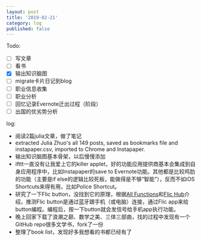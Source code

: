 ```yaml
---
layout: post
title: '2019-02-21'
category: log
published: false
---
```


Todo:

- [ ] 写文章
- [ ] 看书
- [x] 输出知识脑图
- [ ] migrate卡片日记到blog
- [ ] 职业信息收集
- [ ] 职业分析
- [ ] 回忆记录Evernote迁出过程（阶段）
- [ ] 出国的优劣势分析

log:

- 阅读2篇julia文章，做了笔记
- extracted Julia Zhuo's all 149 posts, saved as bookmarks file and instapaper.csv, imported to Chrome and Instapaper.
- 输出知识脑图基本骨架，以后慢慢添加
- ifttt一直没有让我爱上它的killer applet，好的功能应用提供商基本会集成到自身应用程序中，比如Instapaper的save to Evernote功能。其他都是比较鸡肋的功能（主要是if else的逻辑比较死板，能做得是不够“智能”），反而不如iOS Shortcuts来得有用，比如Police Shortcut。
- 研究了一下Flic button，没找到它的原理，根据[All Functions](https://flic.io/all-functions)和[Flic Hub](https://flic.io/flic-hub)介绍，推测Flic button是通过蓝牙跟手机（或电脑）连接，通过Flic app来给button编程。编程后，按一下button就会发信号给手机app执行功能。
- 晚上回家下载了浪潮之巅、数学之美、三体三部曲，找的过程中发现有一个GitHub repo很多文学书，fork了一份
- 整理了book list，发现好多我想看的书都已经有了